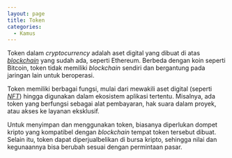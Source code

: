 ```yaml
---
layout: page
title: Token
categories:
  - Kamus
---
```


Token dalam *cryptocurrency* adalah aset digital yang dibuat di atas [*blockchain*](rojocrypto.com/blockchain/) yang sudah ada, seperti Ethereum. Berbeda dengan koin seperti Bitcoin, token tidak memiliki *blockchain* sendiri dan bergantung pada jaringan lain untuk beroperasi.

Token memiliki berbagai fungsi, mulai dari mewakili aset digital (seperti [*NFT*](https://rojocrypto.com/nft/)) hingga digunakan dalam ekosistem aplikasi tertentu. Misalnya, ada token yang berfungsi sebagai alat pembayaran, hak suara dalam proyek, atau akses ke layanan eksklusif.

Untuk menyimpan dan menggunakan token, biasanya diperlukan dompet kripto yang kompatibel dengan *blockchain* tempat token tersebut dibuat. Selain itu, token dapat diperjualbelikan di bursa kripto, sehingga nilai dan kegunaannya bisa berubah sesuai dengan permintaan pasar.